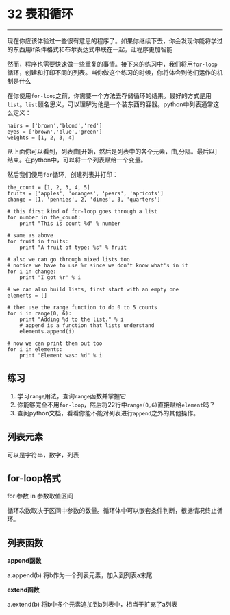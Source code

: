 # 32 表和循环
------------------------
现在你应该体验过一些很有意思的程序了。如果你继续下去，你会发现你能将学过的东西用if条件格式和布尔表达式串联在一起，让程序更加智能

然而，程序也需要快速做一些重复的事情。接下来的练习中，我们将用`for-loop`循环，创建和打印不同的列表。当你做这个练习的时候，你将体会到他们运作的机制是什么

在你使用`for-loop`之前，你需要一个方法去存储循环的结果。最好的方式是用`list`。`list`顾名思义，可以理解为他是一个装东西的容器。python中列表通常这么定义：

```
hairs = ['brown','blond','red']
eyes = ['brown','blue','green']
weights = [1, 2, 3, 4]
```
从上面你可以看到，列表由[开始，然后是列表中的各个元素，由,分隔。最后以]结束。在python中，可以将一个列表赋给一个变量。

然后我们使用`for`循环，创建列表并打印：

```
the_count = [1, 2, 3, 4, 5]
fruits = ['apples', 'oranges', 'pears', 'apricots']
change = [1, 'pennies', 2, 'dimes', 3, 'quarters']

# this first kind of for-loop goes through a list
for number in the_count:
    print "This is count %d" % number

# same as above
for fruit in fruits:
    print "A fruit of type: %s" % fruit

# also we can go through mixed lists too
# notice we have to use %r since we don't know what's in it
for i in change:
    print "I got %r" % i

# we can also build lists, first start with an empty one
elements = []

# then use the range function to do 0 to 5 counts
for i in range(0, 6):
    print "Adding %d to the list." % i
    # append is a function that lists understand
    elements.append(i)

# now we can print them out too
for i in elements:
    print "Element was: %d" % i
```

## 练习

1. 学习`range`用法，查询`range`函数并掌握它
2. 你能够完全不用`for-loop`，然后将22行中`range(0,6)`直接赋给`element`吗？
3. 查阅python文档，看看你能不能对列表进行`append`之外的其他操作。




## 列表元素

可以是字符串，数字，列表


## for-loop格式

for 参数 in 参数取值区间

循环次数取决于区间中参数的数量。循环体中可以嵌套条件判断，根据情况终止循环。

## 列表函数

**append函数**

a.append(b)
将b作为一个列表元素，加入到列表a末尾

**extend函数**

a.extend(b)
将b中多个元素追加到a列表中，相当于扩充了a列表


